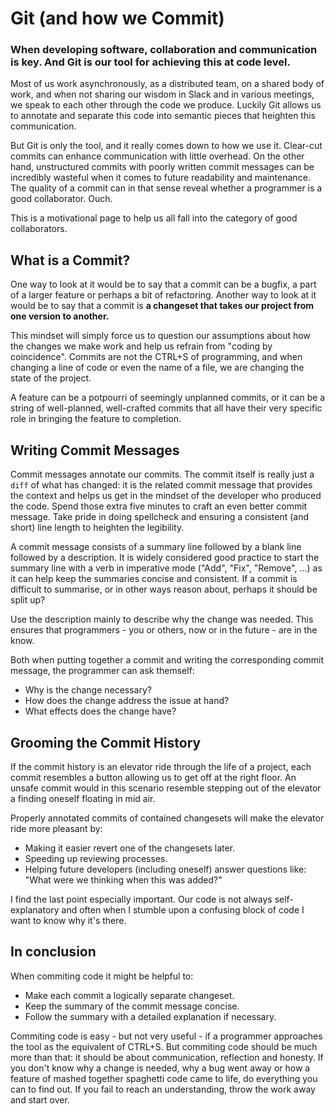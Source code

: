 # Git (and how we Commit)

### When developing software, collaboration and communication is key. And Git is our tool for achieving this at code level.

Most of us work asynchronously, as a distributed team, on a shared body of work, and when not sharing our wisdom in Slack and in various meetings, we speak to each other through the code we produce. Luckily Git allows us to annotate and separate this code into semantic pieces that heighten this communication.

But Git is only the tool, and it really comes down to how we use it. Clear-cut commits can enhance communication with little overhead. On the other hand, unstructured commits with poorly written commit messages can be incredibly wasteful when it comes to future readability and maintenance. The quality of a commit can in that sense reveal whether a programmer is a good collaborator. Ouch.

This is a motivational page to help us all fall into the category of good collaborators.

## What is a Commit?

One way to look at it would be to say that a commit can be a bugfix, a part of a larger feature or perhaps a bit of refactoring. Another way to look at it would be to say that a commit is **a changeset that takes our project from one version to another.**

This mindset will simply force us to question our assumptions about how the changes we make work and help us refrain from "coding by coincidence". Commits are not the CTRL+S of programming, and when changing a line of code or even the name of a file, we are changing the state of the project.

A feature can be a potpourri of seemingly unplanned commits, or it can be a string of well-planned, well-crafted commits that all have their very specific role in bringing the feature to completion.

## Writing Commit Messages

Commit messages annotate our commits. The commit itself is really just a `diff` of what has changed: it is the related commit message that provides the context and helps us get in the mindset of the developer who produced the code. Spend those extra five minutes to craft an even better commit message. Take pride in doing spellcheck and ensuring a consistent (and short) line length to heighten the legibility.

A commit message consists of a summary line followed by a blank line followed by a description. It is widely considered good practice to start the summary line with a verb in imperative mode ("Add", "Fix", "Remove", ...) as it can help keep the summaries concise and consistent. If a commit is difficult to summarise, or in other ways reason about, perhaps it should be split up?

Use the description mainly to describe why the change was needed. This ensures that programmers - you or others, now or in the future - are in the know.

Both when putting together a commit and writing the corresponding commit message, the programmer can ask themself:

* Why is the change necessary?
* How does the change address the issue at hand?
* What effects does the change have?

## Grooming the Commit History

If the commit history is an elevator ride through the life of a project, each commit resembles a button allowing us to get off at the right floor. An unsafe commit would in this scenario resemble stepping out of the elevator a finding oneself floating in mid air.

Properly annotated commits of contained changesets will make the elevator ride more pleasant by:

* Making it easier revert one of the changesets later.
* Speeding up reviewing processes.
* Helping future developers (including oneself) answer questions like: "What were we thinking when this was added?"

I find the last point especially important. Our code is not always self-explanatory and often when I stumble upon a confusing block of code I want to know why it's there.

## In conclusion

When commiting code it might be helpful to:

* Make each commit a logically separate changeset.
* Keep the summary of the commit message concise.
* Follow the summary with a detailed explanation if necessary.

Commiting code is easy - but not very useful - if a programmer approaches the tool as the equivalent of CTRL+S. But commiting code should be much more than that: it should be about communication, reflection and honesty. If you don't know why a change is needed, why a bug went away or how a feature of mashed together spaghetti code came to life, do everything you can to find out. If you fail to reach an understanding, throw the work away and start over.
